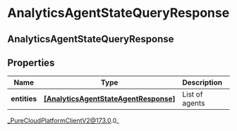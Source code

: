 # AnalyticsAgentStateQueryResponse

## AnalyticsAgentStateQueryResponse

## Properties

|Name | Type | Description | Notes|
|------------ | ------------- | ------------- | -------------|
| **entities** | [**[AnalyticsAgentStateAgentResponse]**]([AnalyticsAgentStateAgentResponse]) | List of agents | [optional] |



_PureCloudPlatformClientV2@173.0.0_
